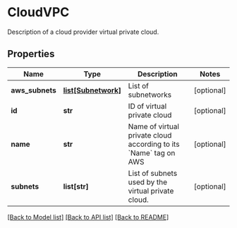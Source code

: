 # CloudVPC

Description of a cloud provider virtual private cloud.
## Properties
Name | Type | Description | Notes
------------ | ------------- | ------------- | -------------
**aws_subnets** | [**list[Subnetwork]**](Subnetwork.md) | List of subnetworks | [optional] 
**id** | **str** | ID of virtual private cloud | [optional] 
**name** | **str** | Name of virtual private cloud according to its &#x60;Name&#x60; tag on AWS | [optional] 
**subnets** | **list[str]** | List of subnets used by the virtual private cloud. | [optional] 

[[Back to Model list]](../README.md#documentation-for-models) [[Back to API list]](../README.md#documentation-for-api-endpoints) [[Back to README]](../README.md)


